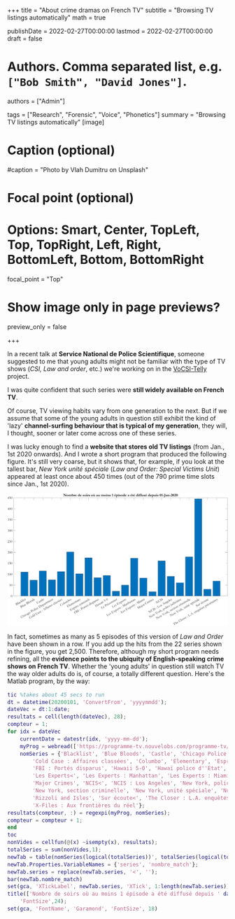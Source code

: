 +++
title = "About crime dramas on French TV"
subtitle = "Browsing TV listings automatically"
math = true

publishDate = 2022-02-27T00:00:00
lastmod = 2022-02-27T00:00:00
draft = false


# Authors. Comma separated list, e.g. `["Bob Smith", "David Jones"]`.
authors = ["Admin"]

tags = ["Research", "Forensic", "Voice", "Phonetics"]
summary = "Browsing TV listings automatically"
[image]
  # Caption (optional)
  #caption = "Photo by Vlah Dumitru on Unsplash"

  # Focal point (optional)
  # Options: Smart, Center, TopLeft, Top, TopRight, Left, Right, BottomLeft, Bottom, BottomRight
  focal_point = "Top"

  # Show image only in page previews?
  preview_only = false

+++

In a recent talk at __Service National de Police Scientifique__, someone suggested to me that young adults might not be familiar with the type of TV shows (*CSI, Law and order*, etc.) we're working on in the [VoCSI-Telly](/project/vocsitelly) project. 

I was quite confident that such series were __still widely available on French TV__. 

Of course, TV viewing habits vary from one generation to the next. But if we assume that some of the young adults in question still exhibit the kind of 'lazy' __channel-surfing behaviour that is typical of my generation__, they will, I thought, sooner or later come across one of these series.

I was lucky enough to find a __website that stores old TV listings__ (from Jan., 1st 2020 onwards). And I wrote a short program that produced the following figure. It's still very coarse, but it shows that, for example, if you look at the tallest bar, *New York unité spéciale* (*Law and Order: Special Victims Unit*) appeared at least once about 450 times (out of the 790 prime time slots since Jan., 1st 2020). 

![tv program](diffusionTV.png)

In fact, sometimes as many as 5 episodes of this version of *Law and Order* have been shown in a row. If you add up the hits from the 22 series shown in the figure, you get 2,500. Therefore, although my short program needs refining, all the __evidence points to the ubiquity of English-speaking crime shows on French TV__. Whether the 'young adults' in question still watch TV the way older adults do is, of course, a totally different question. Here's the Matlab program, by the way:

```matlab
tic %takes about 45 secs to run
dt = datetime(20200101, 'ConvertFrom', 'yyyymmdd');
dateVec = dt:1:date;
resultats = cell(length(dateVec), 28);
compteur = 1;
for idx = dateVec
    currentDate = datestr(idx, 'yyyy-mm-dd');
    myProg = webread(['https://programme-tv.nouvelobs.com/programme-tv/' currentDate '/']);
    nomSeries = {'Blacklist', 'Blue Bloods', 'Castle', 'Chicago Police Department',...
        'Cold Case : Affaires classées', 'Columbo', 'Elementary', 'Esprits criminels',...
        'FBI : Portés disparus', 'Hawaii 5-0', 'Hawaï police d''Etat', 'Le Prisonnier<',...
        'Les Experts<', 'Les Experts : Manhattan', 'Les Experts : Miami', 'Lie to Me',...
        'Major Crimes', 'NCIS<', 'NCIS : Los Angeles', 'New York, police judiciaire',...
        'New York, section criminelle', 'New York, unité spéciale', 'Numb3rs', 'Person of Interest',...
        'Rizzoli and Isles', 'Sur écoute<', 'The Closer : L.A. enquêtes prioritaires',...
        'X-Files : Aux frontières du réel'};
resultats(compteur, :) = regexpi(myProg, nomSeries);
compteur = compteur + 1;
end
toc
nonVides = cellfun(@(x) ~isempty(x), resultats);
totalSeries = sum(nonVides,1);
newTab = table(nomSeries(logical(totalSeries))', totalSeries(logical(totalSeries))');
newTab.Properties.VariableNames = {'series', 'nombre_match'};
newTab.series = replace(newTab.series, '<', '');
bar(newTab.nombre_match)
set(gca, 'XTickLabel', newTab.series, 'XTick', 1:length(newTab.series))
title(['Nombre de soirs où au moins 1 épisode a été diffusé depuis ' datestr(dateVec(1))], 'FontName', 'Garamond',...
    'FontSize',24);
set(gca, 'FontName', 'Garamond', 'FontSize', 18)
```